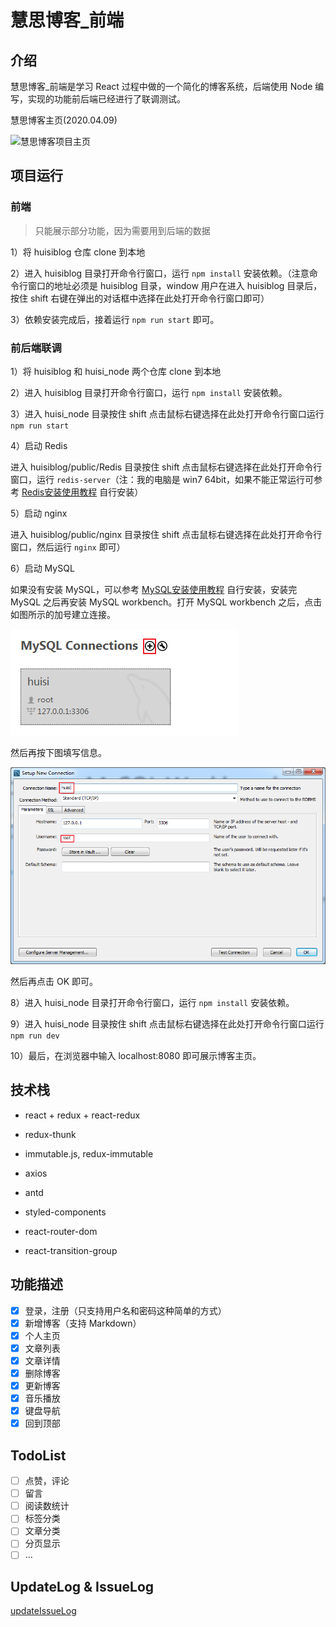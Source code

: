# 慧思博客_前端

## 介绍

慧思博客_前端是学习 React 过程中做的一个简化的博客系统，后端使用 Node 编写，实现的功能前后端已经进行了联调测试。


慧思博客主页(2020.04.09)

![慧思博客项目主页](https://images.cnblogs.com/cnblogs_com/zhangguicheng/1682690/o_200410070834慧思博客主页_900_400Github用.png)

## 项目运行

### 前端

> 只能展示部分功能，因为需要用到后端的数据

1）将 huisiblog 仓库 clone 到本地

2）进入 huisiblog 目录打开命令行窗口，运行 `npm install` 安装依赖。（注意命令行窗口的地址必须是 huisiblog 目录，window 用户在进入 huisiblog 目录后，按住 shift 右键在弹出的对话框中选择在此处打开命令行窗口即可）

3）依赖安装完成后，接着运行 `npm run start` 即可。

### 前后端联调

1）将 huisiblog 和 huisi_node 两个仓库 clone 到本地

2）进入 huisiblog 目录打开命令行窗口，运行 `npm install` 安装依赖。

3）进入 huisi_node 目录按住 shift 点击鼠标右键选择在此处打开命令行窗口运行 `npm run start` 

4）启动 Redis

进入 huisiblog/public/Redis 目录按住 shift 点击鼠标右键选择在此处打开命令行窗口，运行 `redis-server`（注：我的电脑是 win7 64bit，如果不能正常运行可参考  [Redis安装使用教程](https://www.runoob.com/redis/redis-install.html) 自行安装）

5）启动 nginx

进入 huisiblog/public/nginx 目录按住 shift 点击鼠标右键选择在此处打开命令行窗口，然后运行 `nginx` 即可）

6）启动 MySQL

如果没有安装 MySQL，可以参考 [MySQL安装使用教程]( https://blog.csdn.net/bobo553443/article/details/81383194 ) 自行安装，安装完 MySQL 之后再安装 MySQL workbench。打开 MySQL workbench 之后，点击如图所示的加号建立连接。

![](https://raw.githubusercontent.com/happyCoding1024/image-hosting/master/img/慧思博客项目数据库连接1.png)

然后再按下图填写信息。

![](https://raw.githubusercontent.com/happyCoding1024/image-hosting/master/img/慧思博客项目数据库连接.png)

然后再点击 OK 即可。

8）进入 huisi_node 目录打开命令行窗口，运行 `npm install` 安装依赖。

9）进入 huisi_node 目录按住 shift 点击鼠标右键选择在此处打开命令行窗口运行 `npm run dev`

10）最后，在浏览器中输入 localhost:8080 即可展示博客主页。

## 技术栈

- react + redux + react-redux

- redux-thunk

- immutable.js, redux-immutable

- axios

- antd

- styled-components

- react-router-dom

- react-transition-group

## 功能描述

- [x] 登录，注册（只支持用户名和密码这种简单的方式）
- [x] 新增博客（支持 Markdown）
- [x] 个人主页
- [x] 文章列表
- [x] 文章详情
- [x] 删除博客
- [x] 更新博客
- [x] 音乐播放
- [x] 键盘导航
- [x] 回到顶部

## TodoList

- [ ] 点赞，评论
- [ ] 留言
- [ ] 阅读数统计
- [ ] 标签分类
- [ ] 文章分类
- [ ] 分页显示
- [ ] ...

## UpdateLog & IssueLog

[updateIssueLog](doc/dev/UpdateIssueLog.md)





